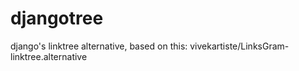 # djangotree
django's linktree alternative, based on this: vivekartiste/LinksGram-linktree.alternative


